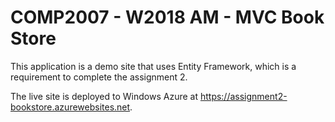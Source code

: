 <h1>COMP2007 - W2018 AM - MVC Book Store</h1>

<p>This application is a demo site that uses Entity Framework, which is a requirement to complete the assignment 2.</p>

<p>The live site is deployed to Windows Azure at <a href="https://assignment2-bookstore.azurewebsites.net">https://assignment2-bookstore.azurewebsites.net</a>.</p>